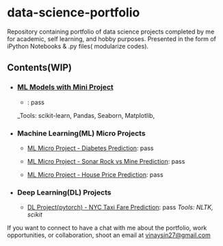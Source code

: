# data-science-portfolio

Repository containing portfolio of data science projects completed by me for academic, self learning, and hobby purposes. Presented in the form of iPython Notebooks & .py files( modularize codes).



## Contents(WIP)

- ### [ML Models with Mini Project](https://github.com/vinay-singh27/data-science-portfolio/tree/main/ML%20Models%20with%20Mini%20Projects)

	- : pass

	_Tools: scikit-learn, Pandas, Seaborn, Matplotlib,  
	
- ### Machine Learning(ML) Micro Projects

	- [ML Micro Project - Diabetes Prediction](https://github.com/vinay-singh27/data-science-portfolio/tree/main/ML%20Micro%20Project%20-%20Diabetes%20Prediction): pass

	- [ML Micro Project - Sonar Rock vs Mine Prediction](https://github.com/vinay-singh27/data-science-portfolio/tree/main/ML%20Micro%20Project%20-%20Sonar%20Rock%20vs%20Mine%20Prediction): pass

	- [ML Micro Project - House Price Prediction](https://github.com/vinay-singh27/data-science-portfolio/tree/main/ML%20Micro%20Project%20-%20House%20Price%20Prediction): pass
	

- ### Deep Learning(DL) Projects

	- [DL Project(pytorch) - NYC Taxi Fare Prediction](https://github.com/vinay-singh27/data-science-portfolio/tree/main/DL%20Project(pytorch)%20-%20NYC%20Taxi%20Fare%20Prediction): pass
	_Tools: NLTK, scikit_

If you want to connect to have a chat with me about the portfolio, work opportunities, or collaboration, shoot an email at vinaysin27@gmail.com 
